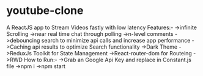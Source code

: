 # youtube-clone
 A ReactJS app to Stream Videos fastly with low latency
 Features:-
 ->infinite Scrolling
 ->near real time chat through polling
 ->n-level comments
 ->debouncing search to minimize api calls and increase app performance
 ->Caching api results to optimize Search functionality
 ->Dark Theme
 ->ReduxJs Toolkit for State Management 
 ->React-router-dom for Routeing
 ->RWD
 How to Run:-
 ->Grab an Google Api Key and replace in Constant.js file
 ->npm i
 ->npm start
 
